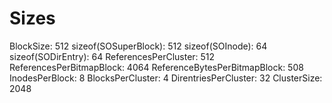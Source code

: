 # Sizes

BlockSize: 512
sizeof(SOSuperBlock): 512
sizeof(SOInode): 64
sizeof(SODirEntry): 64
ReferencesPerCluster: 512
ReferencesPerBitmapBlock: 4064
ReferenceBytesPerBitmapBlock: 508
InodesPerBlock: 8
BlocksPerCluster: 4
DirentriesPerCluster: 32
ClusterSize: 2048
